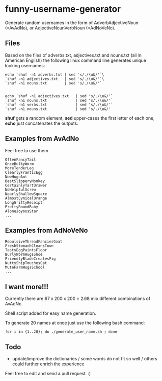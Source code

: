 # funny-username-generator
Generate random usernames in the form of AdverbAdjectiveNoun (=AvAdNo), or AdjectiveNounVerbNoun (=AdNoVeNo).

## Files

Based on the files of adverbs.txt, adjectives.txt and nouns.txt (all in American English) the following linux command line generates unique looking usernames:

    echo `shuf -n1 adverbs.txt | sed 's/./\u&/'`\
    `shuf -n1 adjectives.txt   | sed 's/./\u&/'`\
    `shuf -n1 nouns.txt        | sed 's/./\u&/'`
 

    echo `shuf -n1 adjectives.txt   | sed 's/./\u&/'`
    `shuf -n1 nouns.txt             | sed 's/./\u&/'`
    `shuf -n1 verbs.txt             | sed 's/./\u&/'`
    `shuf -n1 nouns.txt             | sed 's/./\u&/'

**shuf** gets a random element, **sed** upper-cases the first letter of each one, **echo** just concatenates the outputs.

## Examples from AvAdNo

Feel free to use them.

    OftenFancyTail
    OnceBulkyWorm
    MoreTenderLeg
    ClearlyFranticEgg
    NowHugeAnt
    BestSlipperyMonkey
    CertainlyTartDrawer
    NoHelpfulScrew
    NearlyShallowSquare
    AlmostCynicalOrange
    LongGrittyReceipt
    PrettyRoundBaby
    AloneJoyousStar
    ...
    
 ## Examples from AdNoVeNo

    RepulsiveThreadFanciesGoat
    FreshStomachCleansTown
    TastyEggPaintsFloor
    BurlyWormHugsShoe
    FriendlyBladeCreatesPig
    NuttyShipTouchesCat
    MuteFarmHugsSchool
    ...

## I want more!!!

Currently there are 67 x 200 x 200 = 2.68 mio different combinations of AvAdNo.

Shell script added for easy name generation.

To generate 20 names at once just use the following bash command:

    for i in {1..20}; do ./generate_user_name.sh ; done

## Todo

- update/improve the dictionaries / some words do not fit so well / others could further enrich the experience

Feel free to edit and send a pull request. :)

